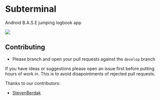 # Subterminal
Android B.A.S.E jumping logbook app
<p>
  <img src="https://travis-ci.org/mattvb91/Subterminal.svg?branch=master">
</p>

## Contributing

- Please branch and open your pull requests against the `develop` branch

If you have ideas or suggestions please open an issue first before putting hours of work in. This is to avoid
disapointments of rejected pull requests.

Thanks to our contributors:

- [StevenBerdak](https://github.com/StevenBerdak)
